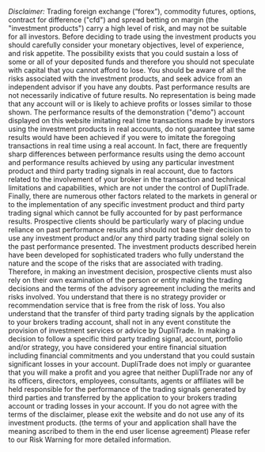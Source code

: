 *Disclaimer:* Trading foreign exchange (“forex”),
          commodity futures, options, contract for difference ("cfd") and spread
          betting on margin (the "investment products") carry a high level of
          risk, and may not be suitable for all investors. Before deciding to
          trade using the investment products you should carefully consider your
          monetary objectives, level of experience, and risk appetite. The
          possibility exists that you could sustain a loss of some or all of
          your deposited funds and therefore you should not speculate with
          capital that you cannot afford to lose. You should be aware of all the
          risks associated with the investment products, and seek advice from an
          independent advisor if you have any doubts. Past performance results
          are not necessarily indicative of future results. No representation is
          being made that any account will or is likely to achieve profits or
          losses similar to those shown. The performance results of the
          demonstration ("demo") account displayed on this website imitating
          real time transactions made by investors using the investment products
          in real accounts, do not guarantee that same results would have been
          achieved if you were to imitate the foregoing transactions in real
          time using a real account. In fact, there are frequently sharp
          differences between performance results using the demo account and
          performance results achieved by using any particular investment
          product and third party trading signals in real account, due to
          factors related to the involvement of your broker in the transaction
          and technical limitations and capabilities, which are not under the
          control of DupliTrade. Finally, there are numerous other factors
          related to the markets in general or to the implementation of any
          specific investment product and third party trading signal which
          cannot be fully accounted for by past performance results. Prospective
          clients should be particularly wary of placing undue reliance on past
          performance results and should not base their decision to use any
          investment product and/or any third party trading signal solely on the
          past performance presented. The investment products described herein
          have been developed for sophisticated traders who fully understand the
          nature and the scope of the risks that are associated with trading.
          Therefore, in making an investment decision, prospective clients must
          also rely on their own examination of the person or entity making the
          trading decisions and the terms of the advisory agreement including
          the merits and risks involved. You understand that there is no
          strategy provider or recommendation service that is free from the risk
          of loss. You also understand that the transfer of third party trading
          signals by the application to your brokers trading account, shall not
          in any event constitute the provision of investment services or advice
          by DupliTrade. In making a decision to follow a specific third party
          trading signal, account, portfolio and/or strategy, you have
          considered your entire financial situation including financial
          commitments and you understand that you could sustain significant
          losses in your account. DupliTrade does not imply or guarantee that
          you will make a profit and you agree that neither DupliTrade nor any
          of its officers, directors, employees, consultants, agents or
          affiliates will be held responsible for the performance of the trading
          signals generated by third parties and transferred by the application
          to your brokers trading account or trading losses in your account. If
          you do not agree with the terms of the disclaimer, please exit the
          website and do not use any of its investment products. (the terms of
          your and application shall have the meaning ascribed to them in the
          end user license agreement) Please refer to our Risk Warning for more
          detailed information.